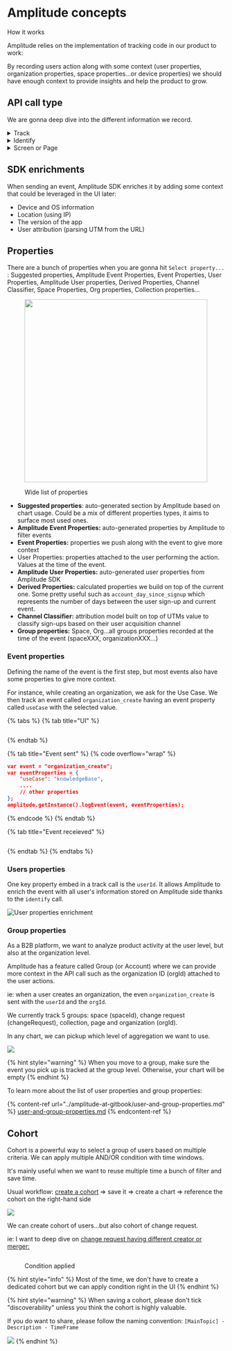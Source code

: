 # Amplitude concepts

How it works

Amplitude relies on the implementation of tracking code in our product to work:

By recording users action along with some context (user properties, organization properties, space properties...or device properties) we should have enough context to provide insights and help the product to grow.

## API call type

We are gonna deep dive into the different information we record.

<details>

<summary>Track</summary>

When a user performs an action, we want to record it using a `track` call. Most of the time, we are gonna push the userId, the event name and potentially some event properties

```javascript

{
   // event name
   "event_type":"organization_create",
   
   //event properties
   "event_properties":{
      "reason":"sidebar_menu",
      "useCase":"productDocs",
      "organizationType":"business",
      "emailDomainEnabled":false,
      //screen context
      "screenDomain":"app.gitbook-staging.com",
      "screenPath":"/welcome/o/business",
      "screenPageTitle":"Welcome - GitBook",
      "screenSite":"app",
      "screenURL":"https://app.gitbook-staging.com/welcome/o/business#sidebar_menu"
   },
   
   // user identifier
   "device_id":"46105845-1352-4060-9de8-5a3637bac66bR",
   "user_id":"9rXuKPepJ7beWBpJx6XSm1lMSPv1",
   
   // group identifier
   "groups":{
      "orgId":"xjoQuwb0ANvrSCpC4cYh"
   },
   
   // amplitude sdk
   "timestamp":1708502036569,
   "event_id":893,
   "session_id":1708501883462,
   "version_name":"10.9.608",
   "platform":"Web",
   "os_name":"Chrome",
   "os_version":"121",
   "device_model":"Mac",
   "language":"en-GB",
   "library":{
      "name":"amplitude-js",
      "version":"8.5.0"
   },
   "sequence_number":1349,
   "user_agent":"Mozilla/5.0 (Macintosh; Intel Mac OS X 10_15_7) AppleWebKit/537.36 (KHTML, like Gecko) Chrome/121.0.0.0 Safari/537.36"
}
```

</details>

<details>

<summary>Identify</summary>

To provide more context, we want to keep track of user properties. For instance, some user properties will remain the same - the date of sign-up - but some could change over time: `userPrivateSpaces`.&#x20;

To keep track of the user information, we will send multiple user identify to always have an up-to-date state.

```javascript
// Org identify on creation
{
  "context": {
    "library": {
      "name": "@segment/analytics-node",
      "version": "1.1.4"
    }
  },
  "groupId": "fdsqaujDCRyqVHYxRMIK",
  "integrations": {},
  "messageId": "node-next-1708501933516-5e09d164-6745-41c1-be53-26685830bb9a",
  "originalTimestamp": "2024-02-21T07:52:13.516Z",
  "receivedAt": "2024-02-21T07:52:13.687Z",
  "sentAt": "2024-02-21T07:52:13.528Z",
  "timestamp": "2024-02-21T07:52:13.675Z",
  "traits": {
    "name": "Amplitude Org",
    "organizationBillingCustomerId": "cus_PbNLFm4V40Q4JW",
    "organizationBillingCycle": "monthly",
    "organizationBillingInterval": "monthly",
    "organizationBillingProduct": "free",
    "organizationBillingStatus": "active",
    "organizationCollections": 0,
    "organizationCreateDate": "2024-02-21",
    "organizationCreateMonth": "2024-02-01",
    "organizationCreateWeek": "2024-02-19",
    "organizationEmailDomains": [],
    "organizationFeaturesSet": "free",
    "organizationGuests": 0,
    "organizationHasAI": false,
    "organizationIntegrationsInstalled": [],
    "organizationKey": "fdsqaujDCRyqVHYxRMIK",
    "organizationMembers": 1,
    "organizationName": "Amplitude Org",
    "organizationPrivateCollections": 0,
    "organizationPrivateSpaces": 1,
    "organizationPublicCollections": 0,
    "organizationPublicSpaces": 0,
    "organizationSAMLProviders": [],
    "organizationSnippetsTotal": 0,
    "organizationSnippetsUser": 0,
    "organizationSpaces": 1,
    "organizationTeams": 0,
    "organizationTestingVariant": 0,
    "organizationType": "business",
    "organizationUseCase": "productDocs",
    "plan": "free"
  },
  "type": "group",
  "userId": "9rXuKPepJ7beWBpJx6XSm1lMSPv1",
  "writeKey": "REDACTED"
}
```

</details>

<details>

<summary>Screen or Page</summary>

Other platforms - ie: Segment or Google Analytics - tend to split user events by having a dedicated API call for action/event vs viewing a page/screen.&#x20;

Amplitude doesn't really distinguish the two and we leverage the event name to describe the type of actions being performed.&#x20;

ie: viewing a page will generate an event prefixed with `view_`&#x20;

</details>

## SDK enrichments

When sending an event, Amplitude SDK enriches it by adding some context that could be leveraged in the UI later:

* Device and OS information
* Location (using IP)
* The version of the app
* User attribution (parsing UTM from the URL)

## Properties

There are a bunch of properties when you are gonna hit `Select property...` : Suggested properties, Amplitude Event Properties, Event Properties, User Properties, Amplitude User properties, Derived Properties, Channel Classifier, Space Properties, Org properties, Collection properties...

<figure><img src="../.gitbook/assets/image.png" alt="" width="422"><figcaption><p>Wide list of properties</p></figcaption></figure>

* **Suggested properties**: auto-generated section by Amplitude based on chart usage. Could be a mix of different properties types, it aims to surface most used ones.
* **Amplitude Event Properties:** auto-generated properties by Amplitude to filter events
* **Event Properties:** properties we push along with the event to give more context
* User Properties: properties attached to the user performing the action. Values at the time of the event.
* **Amplitude User Properties:** auto-generated user properties from Amplitude SDK
* **Derived Properties:** calculated properties we build on top of the current one. Some pretty useful such as `account_day_since_signup` which represents the number of days between the user sign-up and current event.
* **Channel Classifier:** attribution model built on top of UTMs value to classify sign-ups based on their user acquisition channel
* **Group properties:** Space, Org...all groups properties recorded at the time of the event (spaceXXX, organizationXXX...)

### Event properties

Defining the name of the event is the first step, but most events also have some properties to give more context.

For instance, while creating an organization, we ask for the Use Case. We then track an event called `organization_create` having an event property called `useCase` with the selected value.

{% tabs %}
{% tab title="UI" %}
<figure><img src="../.gitbook/assets/image (11).png" alt=""><figcaption></figcaption></figure>
{% endtab %}

{% tab title="Event sent" %}
{% code overflow="wrap" %}
```json
var event = "organization_create";
var eventProperties = {
    "useCase": "knowledgeBase",
    ....
    // other properties
};
amplitude.getInstance().logEvent(event, eventProperties);
```
{% endcode %}
{% endtab %}

{% tab title="Event receieved" %}
<figure><img src="../.gitbook/assets/image (22).png" alt=""><figcaption></figcaption></figure>
{% endtab %}
{% endtabs %}

### Users properties

One key property embed in a track call is the `userId`. It allows Amplitude to enrich the event with all user's information stored on Amplitude side thanks to the `identify` call.

<img src="../.gitbook/assets/file.excalidraw (2).svg" alt="User properties enrichment" class="gitbook-drawing">



### Group properties

As a B2B platform, we want to analyze product activity at the user level, but also at the organization level.&#x20;

Amplitude has a feature called Group (or Account) where we can provide more context in the API call such as the organization ID (orgId) attached to the user actions.

ie: when a user creates an organization, the even `organization_create` is sent with the `userId` and the `orgId`.

We currently track 5 groups: space (spaceId), change request (changeRequest), collection, page and organization (orgId).

In any chart, we can pickup which level of aggregation we want to use.

![](<../.gitbook/assets/image (20).png>)



{% hint style="warning" %}
When you move to a group, make sure the event you pick up is tracked at the group level. Otherwise, your chart will be empty
{% endhint %}

To learn more about the list of user properties and group properties:

{% content-ref url="../amplitude-at-gitbook/user-and-group-properties.md" %}
[user-and-group-properties.md](../amplitude-at-gitbook/user-and-group-properties.md)
{% endcontent-ref %}

## Cohort

Cohort is a powerful way to select a group of users based on multiple criteria. We can apply multiple AND/OR condition with time windows.

It's mainly useful when we want to reuse multiple time a bunch of filter and save time.

Usual workflow: [create a cohort](https://analytics.amplitude.com/gitbook-com/cohort/new) => save it => create a chart => reference the cohort on the right-hand side

![](<../.gitbook/assets/image (14).png>)

We can create cohort of users...but also cohort of change request.

ie: I want to deep dive on [change request having different creator or merger:](https://analytics.amplitude.com/gitbook-com/cohort/4u91e6z)

<figure><img src="../.gitbook/assets/image (8).png" alt=""><figcaption><p>Condition applied</p></figcaption></figure>

{% hint style="info" %}
Most of the time, we don't have to create a dedicated cohort but we can apply condition right in the UI
{% endhint %}

{% hint style="warning" %}
When saving a cohort, please don't tick "discoverability" unless you think the cohort is highly valuable.&#x20;

If you do want to share, please follow the naming convention: `[MainTopic] - Description - TimeFrame`

![](<../.gitbook/assets/image (16).png>)
{% endhint %}
